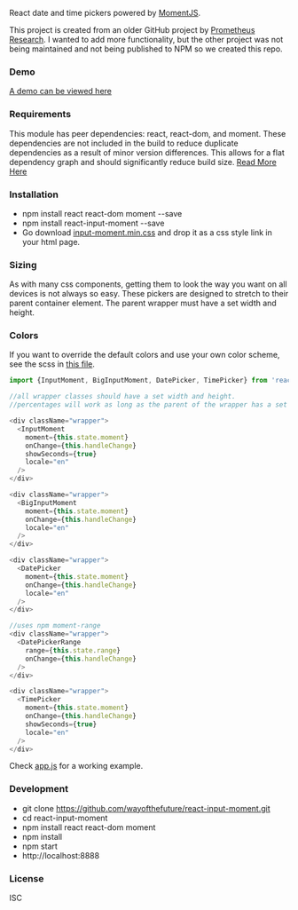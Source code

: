 React date and time pickers powered by [MomentJS](http://momentjs.com).

This project is created from an older GitHub project by [Prometheus Research](https://github.com/prometheusresearch/react-input-moment).
I wanted to add more functionality, but the other project was not being maintained and not being published to NPM so we created this repo.

### Demo
[A demo can be viewed here](https://wayofthefuture.github.io/react-input-moment/)

### Requirements
This module has peer dependencies: react, react-dom, and moment.
These dependencies are not included in the build to reduce duplicate dependencies as a result of minor version differences.
This allows for a flat dependency graph and should significantly reduce build size.
[Read More Here](https://docs.npmjs.com/how-npm-works/npm3)

### Installation
- npm install react react-dom moment --save
- npm install react-input-moment --save
- Go download [input-moment.min.css](https://github.com/wayofthefuture/react-input-moment/tree/master/css) and drop it as a css style link in your html page.

### Sizing
As with many css components, getting them to look the way you want on all devices is not always so easy. These pickers are
designed to stretch to their parent container element. The parent wrapper must have a set width and height.

### Colors
If you want to override the default colors and use your own color scheme, see the scss in [this file](https://github.com/wayofthefuture/react-input-moment/blob/master/example/colors.scss).

``` javascript
import {InputMoment, BigInputMoment, DatePicker, TimePicker} from 'react-input-moment';

//all wrapper classes should have a set width and height.
//percentages will work as long as the parent of the wrapper has a set width and height.

<div className="wrapper">
  <InputMoment
    moment={this.state.moment}
    onChange={this.handleChange}
    showSeconds={true}
    locale="en"
  />
</div>

<div className="wrapper">
  <BigInputMoment
    moment={this.state.moment}
    onChange={this.handleChange}
    locale="en"
  />
</div>

<div className="wrapper">
  <DatePicker
    moment={this.state.moment}
    onChange={this.handleChange}
    locale="en"
  />
</div>

//uses npm moment-range
<div className="wrapper">
  <DatePickerRange
    range={this.state.range}
    onChange={this.handleChange}
  />
</div>

<div className="wrapper">
  <TimePicker
    moment={this.state.moment}
    onChange={this.handleChange}
    showSeconds={true}
    locale="en"
  />
</div>
```

Check [app.js](https://github.com/wayofthefuture/react-input-moment/blob/master/example/app.js)
for a working example.

### Development
- git clone https://github.com/wayofthefuture/react-input-moment.git
- cd react-input-moment
- npm install react react-dom moment
- npm install
- npm start
- http://localhost:8888

### License
ISC
